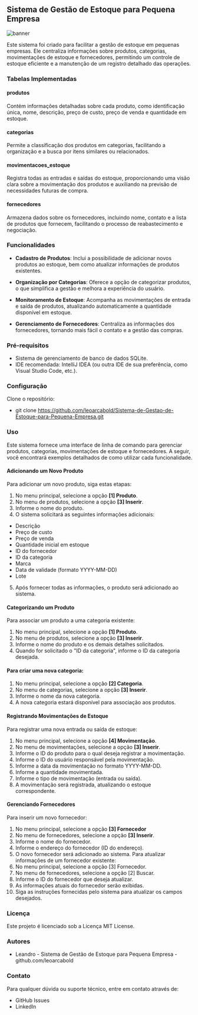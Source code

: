 ## Sistema de Gestão de Estoque para Pequena Empresa
![banner](https://github.com/leoarcabold/Sistema-de-Gestao-de-Estoque-para-Pequena-Empresa/blob/main/OIG1.jpg)


Este sistema foi criado para facilitar a gestão de estoque em pequenas empresas. Ele centraliza informações sobre produtos, categorias, movimentações de estoque e fornecedores, permitindo um controle de estoque eficiente e a manutenção de um registro detalhado das operações.

### Tabelas Implementadas
#### produtos
Contém informações detalhadas sobre cada produto, como identificação única,
nome, descrição, preço de custo, preço de venda e quantidade em estoque.
#### categorias
Permite a classificação dos produtos em categorias, facilitando a organização e a
busca por itens similares ou relacionados.
#### movimentacoes_estoque
Registra todas as entradas e saídas do estoque, proporcionando uma visão clara
sobre a movimentação dos produtos e auxiliando na previsão de necessidades
futuras de compra.
#### fornecedores
Armazena dados sobre os fornecedores, incluindo nome, contato e a lista de produtos
que fornecem, facilitando o processo de reabastecimento e negociação.
### Funcionalidades

- **Cadastro de Produtos**: Inclui a possibilidade de adicionar novos produtos ao
estoque, bem como atualizar informações de produtos existentes.

- **Organização por Categorias**: Oferece a opção de categorizar produtos, o que
simplifica a gestão e melhora a experiência do usuário.

- **Monitoramento de Estoque**: Acompanha as movimentações de entrada e
saída de produtos, atualizando automaticamente a quantidade disponível em
estoque.

- **Gerenciamento de Fornecedores**: Centraliza as informações dos fornecedores, tornando mais fácil o contato e a gestão das compras.



### Pré-requisitos

- Sistema de gerenciamento de banco de dados SQLite.
- IDE recomendada: IntelliJ IDEA (ou outra IDE de sua preferência, como Visual
Studio Code, etc.).

### Configuração
Clone o repositório:
- git clone https://github.com/leoarcabold/Sistema-de-Gestao-de-Estoque-para-Pequena-Empresa.git
  
### Uso
Este sistema fornece uma interface de linha de comando para gerenciar produtos,
categorias, movimentações de estoque e fornecedores. A seguir, você encontrará
exemplos detalhados de como utilizar cada funcionalidade.

#### Adicionando um Novo Produto
Para adicionar um novo produto, siga estas etapas:
1. No menu principal, selecione a opção **[1] Produto**.
2. No menu de produtos, selecione a opção **[3] Inserir**.
3. Informe o nome do produto.
4. O sistema solicitará as seguintes informações adicionais:

 - Descrição
- Preço de custo
- Preço de venda
- Quantidade inicial em estoque
- ID do fornecedor
- ID da categoria
- Marca
- Data de validade (formato YYYY-MM-DD)
- Lote
5. Após fornecer todas as informações, o produto será adicionado ao sistema.



#### Categorizando um Produto
Para associar um produto a uma categoria existente:
1. No menu principal, selecione a opção **[1] Produto**.
2. No menu de produtos, selecione a opção **[3] Inserir**.
3. Informe o nome do produto e os demais detalhes solicitados.
4. Quando for solicitado o "ID da categoria", informe o ID da categoria desejada.
#### Para criar uma nova categoria:
1. No menu principal, selecione a opção **[2] Categoria**.
2. No menu de categorias, selecione a opção **[3] Inserir**.
3. Informe o nome da nova categoria.
4. A nova categoria estará disponível para associação aos produtos.

#### Registrando Movimentações de Estoque
Para registrar uma nova entrada ou saída de estoque:
1. No menu principal, selecione a opção **[4] Movimentação**.
2. No menu de movimentações, selecione a opção **[3] Inserir**.
3. Informe o ID do produto para o qual deseja registrar a movimentação.
4. Informe o ID do usuário responsável pela movimentação.
5. Informe a data da movimentação no formato YYYY-MM-DD.
6. Informe a quantidade movimentada.
7. Informe o tipo de movimentação (entrada ou saída).
8. A movimentação será registrada, atualizando o estoque correspondente.

#### Gerenciando Fornecedores
Para inserir um novo fornecedor:
1. No menu principal, selecione a opção **[3] Fornecedor**
2. No menu de fornecedores, selecione a opção **[3] Inserir**.
3. Informe o nome do fornecedor.
4. Informe o endereço do fornecedor (ID do endereço).
5. O novo fornecedor será adicionado ao sistema.
Para atualizar informações de um fornecedor existente:
1. No menu principal, selecione a opção [3] Fornecedor.
2. No menu de fornecedores, selecione a opção [2] Buscar.
3. Informe o ID do fornecedor que deseja atualizar.
4. As informações atuais do fornecedor serão exibidas.
5. Siga as instruções fornecidas pelo sistema para atualizar os campos desejados.
### Licença
Este projeto é licenciado sob a Licença MIT License.
### Autores
- Leandro - Sistema de Gestão de Estoque para Pequena Empresa - github.com/leoarcabold
### Contato
Para qualquer dúvida ou suporte técnico, entre em contato através de:
- GitHub Issues
- LinkedIn
